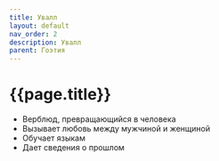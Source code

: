 ```yaml
---
title: Увалл
layout: default
nav_order: 2
description: Увалл
parent: Гоэтия
---
```


# {{page.title}}

- Верблюд, превращающийся в человека
- Вызывает любовь между мужчиной и женщиной
- Обучает языкам
- Дает сведения о прошлом
